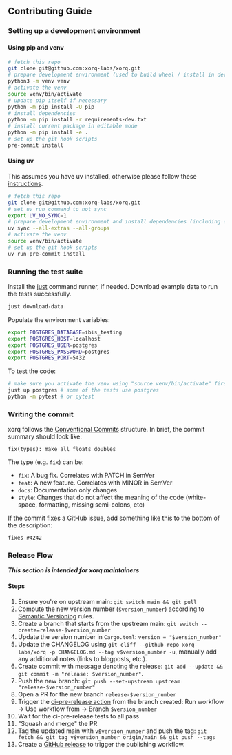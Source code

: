 ## Contributing Guide

### Setting up a development environment

#### Using pip and venv

```bash
# fetch this repo
git clone git@github.com:xorq-labs/xorq.git
# prepare development environment (used to build wheel / install in development)
python3 -m venv venv
# activate the venv
source venv/bin/activate
# update pip itself if necessary
python -m pip install -U pip
# install dependencies 
python -m pip install -r requirements-dev.txt
# install current package in editable mode
python -m pip install -e .
# set up the git hook scripts
pre-commit install
```

#### Using uv

This assumes you have uv installed, otherwise please follow these [instructions](https://docs.astral.sh/uv/getting-started/installation/).

```bash
# fetch this repo
git clone git@github.com:xorq-labs/xorq.git
# set uv run command to not sync 
export UV_NO_SYNC=1
# prepare development environment and install dependencies (including current package)
uv sync --all-extras --all-groups
# activate the venv
source venv/bin/activate
# set up the git hook scripts
uv run pre-commit install
```

### Running the test suite
Install the [just](https://github.com/casey/just#installation) command runner, if needed.
Download example data to run the tests successfully.

```bash
just download-data
```

Populate the environment variables:

```bash
export POSTGRES_DATABASE=ibis_testing
export POSTGRES_HOST=localhost
export POSTGRES_USER=postgres
export POSTGRES_PASSWORD=postgres
export POSTGRES_PORT=5432
```

To test the code:
```bash
# make sure you activate the venv using "source venv/bin/activate" first
just up postgres # some of the tests use postgres
python -m pytest # or pytest
```

### Writing the commit

xorq follows the [Conventional Commits](https://www.conventionalcommits.org/) structure.
In brief, the commit summary should look like:

    fix(types): make all floats doubles

The type (e.g. `fix`) can be:

- `fix`: A bug fix. Correlates with PATCH in SemVer
- `feat`: A new feature. Correlates with MINOR in SemVer
- `docs`: Documentation only changes
- `style`: Changes that do not affect the meaning of the code (white-space, formatting, missing semi-colons, etc)

If the commit fixes a GitHub issue, add something like this to the bottom of the description:

    fixes #4242


### Release Flow
***This section is intended for xorq maintainers***

#### Steps
1. Ensure you're on upstream main: `git switch main && git pull`
2. Compute the new version number (`$version_number`) according to [Semantic Versioning](https://semver.org/) rules.
3. Create a branch that starts from the upstream main: `git switch --create=release-$version_number`
4. Update the version number in `Cargo.toml`: `version = "$version_number"`
5. Update the CHANGELOG using `git cliff --github-repo xorq-labs/xorq -p CHANGELOG.md --tag v$version_number -u`, manually add any additional notes (links to blogposts, etc.).
6. Create commit with message denoting the release: `git add --update && git commit -m "release: $version_number"`.
7. Push the new branch: `git push --set-upstream upstream "release-$version_number"`
8. Open a PR for the new branch `release-$version_number`
9. Trigger the [ci-pre-release action](https://github.com/xorq-labs/xorq/actions/workflows/ci-pre-release.yml) from the branch created: Run workflow -> Use workflow from -> Branch `$version_number`
10. Wait for the ci-pre-release tests to all pass
11. "Squash and merge" the PR
12. Tag the updated main with `v$version_number` and push the tag: `git fetch && git tag v$version_number origin/main && git push --tags`
13. Create a [GitHub release](https://github.com/xorq-labs/xorq/releases/new) to trigger the publishing workflow.
